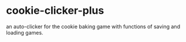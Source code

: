 # cookie-clicker-plus
an auto-clicker for the cookie baking game with functions of saving and loading games. 
